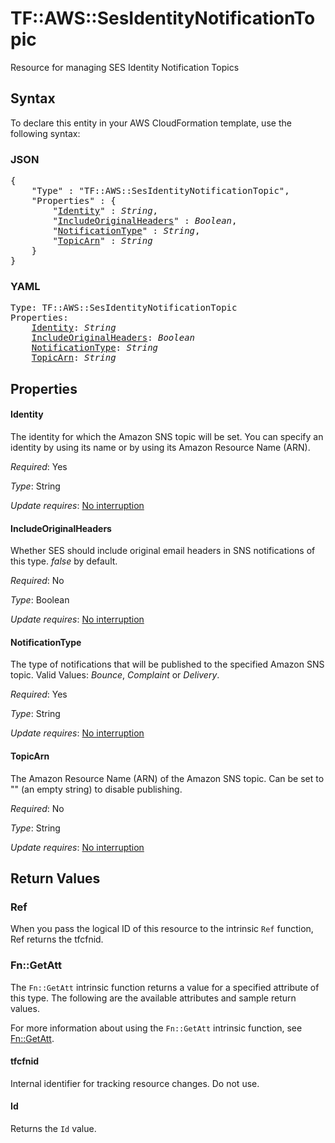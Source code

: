 # TF::AWS::SesIdentityNotificationTopic

Resource for managing SES Identity Notification Topics

## Syntax

To declare this entity in your AWS CloudFormation template, use the following syntax:

### JSON

<pre>
{
    "Type" : "TF::AWS::SesIdentityNotificationTopic",
    "Properties" : {
        "<a href="#identity" title="Identity">Identity</a>" : <i>String</i>,
        "<a href="#includeoriginalheaders" title="IncludeOriginalHeaders">IncludeOriginalHeaders</a>" : <i>Boolean</i>,
        "<a href="#notificationtype" title="NotificationType">NotificationType</a>" : <i>String</i>,
        "<a href="#topicarn" title="TopicArn">TopicArn</a>" : <i>String</i>
    }
}
</pre>

### YAML

<pre>
Type: TF::AWS::SesIdentityNotificationTopic
Properties:
    <a href="#identity" title="Identity">Identity</a>: <i>String</i>
    <a href="#includeoriginalheaders" title="IncludeOriginalHeaders">IncludeOriginalHeaders</a>: <i>Boolean</i>
    <a href="#notificationtype" title="NotificationType">NotificationType</a>: <i>String</i>
    <a href="#topicarn" title="TopicArn">TopicArn</a>: <i>String</i>
</pre>

## Properties

#### Identity

The identity for which the Amazon SNS topic will be set. You can specify an identity by using its name or by using its Amazon Resource Name (ARN).

_Required_: Yes

_Type_: String

_Update requires_: [No interruption](https://docs.aws.amazon.com/AWSCloudFormation/latest/UserGuide/using-cfn-updating-stacks-update-behaviors.html#update-no-interrupt)

#### IncludeOriginalHeaders

Whether SES should include original email headers in SNS notifications of this type. *false* by default.

_Required_: No

_Type_: Boolean

_Update requires_: [No interruption](https://docs.aws.amazon.com/AWSCloudFormation/latest/UserGuide/using-cfn-updating-stacks-update-behaviors.html#update-no-interrupt)

#### NotificationType

The type of notifications that will be published to the specified Amazon SNS topic. Valid Values: *Bounce*, *Complaint* or *Delivery*.

_Required_: Yes

_Type_: String

_Update requires_: [No interruption](https://docs.aws.amazon.com/AWSCloudFormation/latest/UserGuide/using-cfn-updating-stacks-update-behaviors.html#update-no-interrupt)

#### TopicArn

The Amazon Resource Name (ARN) of the Amazon SNS topic. Can be set to "" (an empty string) to disable publishing.

_Required_: No

_Type_: String

_Update requires_: [No interruption](https://docs.aws.amazon.com/AWSCloudFormation/latest/UserGuide/using-cfn-updating-stacks-update-behaviors.html#update-no-interrupt)

## Return Values

### Ref

When you pass the logical ID of this resource to the intrinsic `Ref` function, Ref returns the tfcfnid.

### Fn::GetAtt

The `Fn::GetAtt` intrinsic function returns a value for a specified attribute of this type. The following are the available attributes and sample return values.

For more information about using the `Fn::GetAtt` intrinsic function, see [Fn::GetAtt](https://docs.aws.amazon.com/AWSCloudFormation/latest/UserGuide/intrinsic-function-reference-getatt.html).

#### tfcfnid

Internal identifier for tracking resource changes. Do not use.

#### Id

Returns the <code>Id</code> value.

